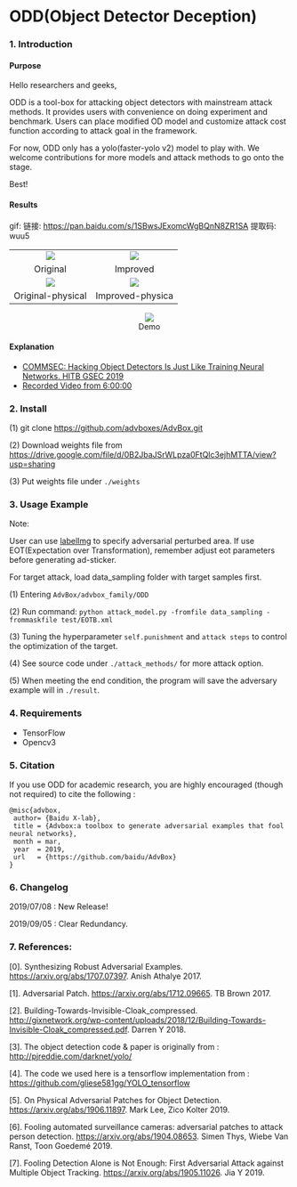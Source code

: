 # ODD(Object Detector Deception)

### 1. Introduction 

#### Purpose

Hello researchers and geeks,

ODD is a tool-box for attacking object detectors with mainstream attack methods. It provides users with convenience on doing experiment and benchmark. Users can place modified OD model and customize attack cost function according to attack goal in the framework.

For now, ODD only has a yolo(faster-yolo v2) model to play with. We welcome contributions for more models and attack methods to go onto the stage.

Best!

#### Results

gif:  链接: https://pan.baidu.com/s/1SBwsJExomcWgBQnN8ZR1SA 提取码: wuu5

<table>
    <tr>
        <td ><center><img src="gifs/original.gif"></center></td>
        <td ><center><img src="gifs/improved.gif"></center></td>
    </tr>
    <td ><center>Original</center></td>
    <td ><center>Improved</center></td>
    <tr>
        <td ><center><img src="gifs/original-physical.gif"></center></td>
        <td ><center><img src="gifs/improved-physical.gif"></center></td>
    </tr>
    <td ><center>Original-physical</center></td>
    <td ><center>Improved-physica</center></td>
    
</table>
<center><img src="gifs/ODD demo.gif"></center>
<td ><center>Demo</center></td>

#### Explanation

- [COMMSEC: Hacking Object Detectors Is Just Like Training Neural Networks. HITB GSEC 2019](https://gsec.hitb.org/sg2019/sessions/commsec-hacking-object-detectors-is-just-like-training-neural-networks/)
- [Recorded Video from 6:00:00](https://www.youtube.com/watch?v=MGc_KskTnF4)

### 2. Install

(1) git clone https://github.com/advboxes/AdvBox.git

(2) Download weights file from https://drive.google.com/file/d/0B2JbaJSrWLpza0FtQlc3ejhMTTA/view?usp=sharing

(3) Put weights file under `./weights`

### 3. Usage Example

Note:

User can use [labelImg](https://github.com/tzutalin/labelImg) to specify adversarial perturbed area. If use EOT(Expectation over Transformation), remember adjust eot parameters before generating ad-sticker.

For target attack, load data_sampling folder with target samples first.

(1) Entering `AdvBox/advbox_family/ODD`

(2) Run command:
    `python attack_model.py -fromfile data_sampling -frommaskfile test/EOTB.xml`

(3) Tuning the hyperparameter `self.punishment` and `attack steps` to control the optimization of the target.

(4) See source code under `./attack_methods/` for more attack option.

(5) When meeting the end condition, the program will save the adversary example will in `./result`.

### 4. Requirements

- TensorFlow
- Opencv3


### 5. Citation

If you use ODD for academic research, you are highly encouraged (though not required) to cite the following :

    @misc{advbox,
     author= {Baidu X-lab},
     title = {Advbox:a toolbox to generate adversarial examples that fool neural networks},
     month = mar,
     year  = 2019,
     url   = {https://github.com/baidu/AdvBox}
    }

### 6. Changelog

2019/07/08 : New Release!

2019/09/05 : Clear Redundancy.


### 7. References:

[0]. Synthesizing Robust Adversarial Examples. https://arxiv.org/abs/1707.07397. Anish Athalye 2017.

[1]. Adversarial Patch. https://arxiv.org/abs/1712.09665. TB Brown 2017.

[2]. Building-Towards-Invisible-Cloak_compressed. http://gixnetwork.org/wp-content/uploads/2018/12/Building-Towards-Invisible-Cloak_compressed.pdf. Darren Y 2018.

[3]. The object detection code & paper is originally from : http://pjreddie.com/darknet/yolo/

[4]. The code we used here is a tensorflow implementation from : https://github.com/gliese581gg/YOLO_tensorflow

[5]. On Physical Adversarial Patches for Object Detection. https://arxiv.org/abs/1906.11897. Mark Lee, Zico Kolter 2019.

[6]. Fooling automated surveillance cameras: adversarial patches to attack person detection. https://arxiv.org/abs/1904.08653. Simen Thys, Wiebe Van Ranst, Toon Goedemé 2019.

[7]. Fooling Detection Alone is Not Enough: First Adversarial Attack against Multiple Object Tracking. https://arxiv.org/abs/1905.11026. Jia Y 2019.
